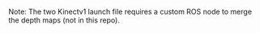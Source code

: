 
Note: The two Kinectv1 launch file requires a custom ROS node to merge the depth maps (not in this repo).
